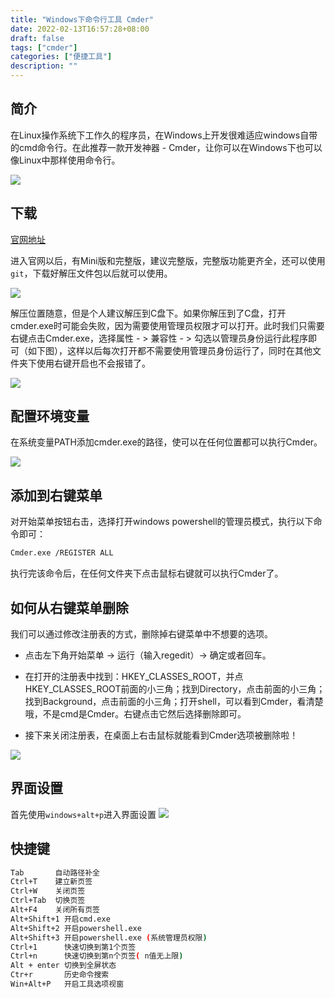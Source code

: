 ```yaml
---
title: "Windows下命令行工具 Cmder"
date: 2022-02-13T16:57:28+08:00
draft: false
tags: ["cmder"]
categories: ["便捷工具"]
description: ""
---
```


## 简介

在Linux操作系统下工作久的程序员，在Windows上开发很难适应windows自带的cmd命令行。在此推荐一款开发神器 - Cmder，让你可以在Windows下也可以像Linux中那样使用命令行。

![](https://cdn.jsdelivr.net/gh/hiyoung123/images/img/img_cmder_main.png)



## 下载

[官网地址]( https://cmder.net/ )

进入官网以后，有Mini版和完整版，建议完整版，完整版功能更齐全，还可以使用`git`，下载好解压文件包以后就可以使用。 

![](https://cdn.jsdelivr.net/gh/hiyoung123/images/img/img_cmder_download.png)

解压位置随意，但是个人建议解压到C盘下。如果你解压到了C盘，打开cmder.exe时可能会失败，因为需要使用管理员权限才可以打开。此时我们只需要右键点击Cmder.exe，选择属性 - > 兼容性 - > 勾选以管理员身份运行此程序即可（如下图），这样以后每次打开都不需要使用管理员身份运行了，同时在其他文件夹下使用右键开启也不会报错了。

![](https://cdn.jsdelivr.net/gh/hiyoung123/images/img/img_cmder_add_auth.png)



## 配置环境变量

在系统变量PATH添加cmder.exe的路径，使可以在任何位置都可以执行Cmder。

![](https://cdn.jsdelivr.net/gh/hiyoung123/images/img/img_cmder_add_path.png)



## 添加到右键菜单

对开始菜单按钮右击，选择打开windows powershell的管理员模式，执行以下命令即可： 

```bash
Cmder.exe /REGISTER ALL
```

执行完该命令后，在任何文件夹下点击鼠标右键就可以执行Cmder了。



## 如何从右键菜单删除

我们可以通过修改注册表的方式，删除掉右键菜单中不想要的选项。

* 点击左下角开始菜单 -> 运行（输入regedit）->  确定或者回车。

* 在打开的注册表中找到：HKEY_CLASSES_ROOT，并点HKEY_CLASSES_ROOT前面的小三角；找到Directory，点击前面的小三角；找到Background，点击前面的小三角；打开shell，可以看到Cmder，看清楚哦，不是cmd是Cmder。右键点击它然后选择删除即可。

* 接下来关闭注册表，在桌面上右击鼠标就能看到Cmder选项被删除啦！

![](https://cdn.jsdelivr.net/gh/hiyoung123/images/img/img_cmder_delte_reg.png)



## 界面设置

首先使用`windows+alt+p`进入界面设置
![](https://cdn.jsdelivr.net/gh/hiyoung123/images/img/img_cmder_setting.png)



## 快捷键

```bash
Tab       自动路径补全
Ctrl+T    建立新页签
Ctrl+W    关闭页签
Ctrl+Tab  切换页签
Alt+F4    关闭所有页签
Alt+Shift+1 开启cmd.exe
Alt+Shift+2 开启powershell.exe
Alt+Shift+3 开启powershell.exe (系统管理员权限)
Ctrl+1      快速切换到第1个页签
Ctrl+n      快速切换到第n个页签( n值无上限)
Alt + enter 切换到全屏状态
Ctr+r       历史命令搜索
Win+Alt+P   开启工具选项视窗
```

